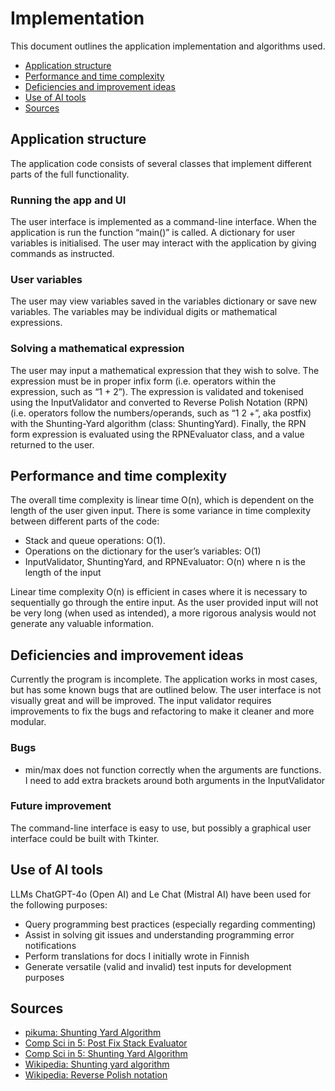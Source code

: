 # Implementation

This document outlines the application implementation and algorithms used.

- [Application structure](#application-structure)
- [Performance and time complexity](#performance-and-time-complexity)
- [Deficiencies and improvement ideas](#deficiencies-and-improvement-ideas)
- [Use of AI tools](#use-of-ai-tools)
- [Sources](#sources)


## Application structure

The application code consists of several classes that implement different parts of the full functionality.  


### Running the app and UI

The user interface is implemented as a command-line interface. When the application is run the function “main()” is called. A dictionary for user variables is initialised. The user may interact with the application by giving commands as instructed.


### User variables

The user may view variables saved in the variables dictionary or save new variables. The variables may be individual digits or mathematical expressions.


### Solving a mathematical expression

The user may input a mathematical expression that they wish to solve. The expression must be in proper infix form (i.e. operators within the expression, such as “1 + 2”). The expression is validated and tokenised using the InputValidator and converted to Reverse Polish Notation (RPN) (i.e. operators follow the numbers/operands, such as “1 2 +”, aka postfix) with the Shunting-Yard algorithm (class: ShuntingYard). Finally, the RPN form expression is evaluated using the RPNEvaluator class, and a value returned to the user.


## Performance and time complexity

The overall time complexity is linear time O(n), which is dependent on the length of the user given input. There is some variance in time complexity between different parts of the code:

* Stack and queue operations: O(1).
* Operations on the dictionary for the user’s variables: O(1)
* InputValidator, ShuntingYard, and RPNEvaluator: O(n) where n is the length of the input

Linear time complexity O(n) is efficient in cases where it is necessary to sequentially go through the entire input. As the user provided input will not be very long (when used as intended), a more rigorous analysis would not generate any valuable information.


## Deficiencies and improvement ideas 

Currently the program is incomplete. The application works in most cases, but has some known bugs that are outlined below. The user interface is not visually great and will be improved. The input validator requires improvements to fix the bugs and refactoring to make it cleaner and more modular.


### Bugs

- min/max does not function correctly when the arguments are functions. I need to add extra brackets around both arguments in the InputValidator


### Future improvement

The command-line interface is easy to use, but possibly a graphical user interface could be built with Tkinter. 


## Use of AI tools

LLMs ChatGPT-4o (Open AI) and Le Chat (Mistral AI) have been used for the following purposes: 

- Query programming best practices (especially regarding commenting)
- Assist in solving git issues and understanding programming error notifications
- Perform translations for docs I initially wrote in Finnish
- Generate versatile (valid and invalid) test inputs for development purposes


## Sources

- [pikuma: Shunting Yard Algorithm](https://www.youtube.com/watch?v=ceu-7gV1wd0)
- [Comp Sci in 5: Post Fix Stack Evaluator]( https://www.youtube.com/watch?v=bebqXO8H4eA)
- [Comp Sci in 5: Shunting Yard Algorithm](https://www.youtube.com/watch?v=Wz85Hiwi5MY)
- [Wikipedia: Shunting yard algorithm](https://en.wikipedia.org/wiki/Shunting_yard_algorithm)
- [Wikipedia: Reverse Polish notation](https://en.wikipedia.org/wiki/Reverse_Polish_notation)
